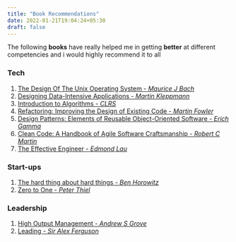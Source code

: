 ```yaml
---
title: "Book Recommendations"
date: 2022-01-21T19:04:24+05:30
draft: false
---
```


The following **books** have really helped me in getting **better** at different competencies and i would highly recommend it to all


### Tech
1. [The Design Of The Unix Operating System - *Maurice J Bach*](https://amzn.to/3qKuqdg)
2. [Designing Data-Intensive Applications -  *Martin Kleppmann*](https://amzn.to/3hhAMKi)
3. [Introduction to Algorithms - *CLRS*](https://amzn.to/2YA74rD)
4. [Refactoring: Improving the Design of Existing Code - *Martin Fowler*](https://amzn.to/3hr21lB)
5. [Design Patterns: Elements of Reusable Object-Oriented Software  - *Erich Gamma*](https://amzn.to/3hpm3x3)
6. [Clean Code: A Handbook of Agile Software Craftsmanship - *Robert C Martin*](https://amzn.to/2UCIapN)
7. [The Effective Engineer - *Edmond Lau*](https://amzn.to/3fmcnS5)

### Start-ups
1. [The hard thing about hard things - *Ben Horowitz*](https://amzn.to/37qJlOi)
2. [Zero to One - *Peter Thiel*](https://amzn.to/3dZY3P0)

<!-- Self Help
1. [Atomic Habits]
2. Tools of Titans
3. Rich Dad Poor Dad
4. Pyschology of Money
5. Infleunce
6.-->

### Leadership
1. [High Output Management - *Andrew S Grove*](https://amzn.to/2YtUslH)
2. [Leading - *Sir Alex Ferguson*](https://amzn.to/3fl9jpb)
